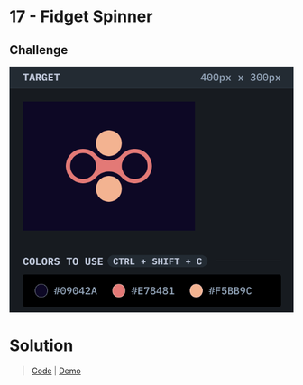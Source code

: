 # 17 - Fidget Spinner

## Challenge

![Overlap](./fidget-spinner.png)

# Solution

> [Code](https://github.com/npranto/cssbattle/tree/main/battle-2/fidget-spinner/index.html) |
> [Demo](https://cssbattle.pages.dev/battle-2/fidget-spinner/)
